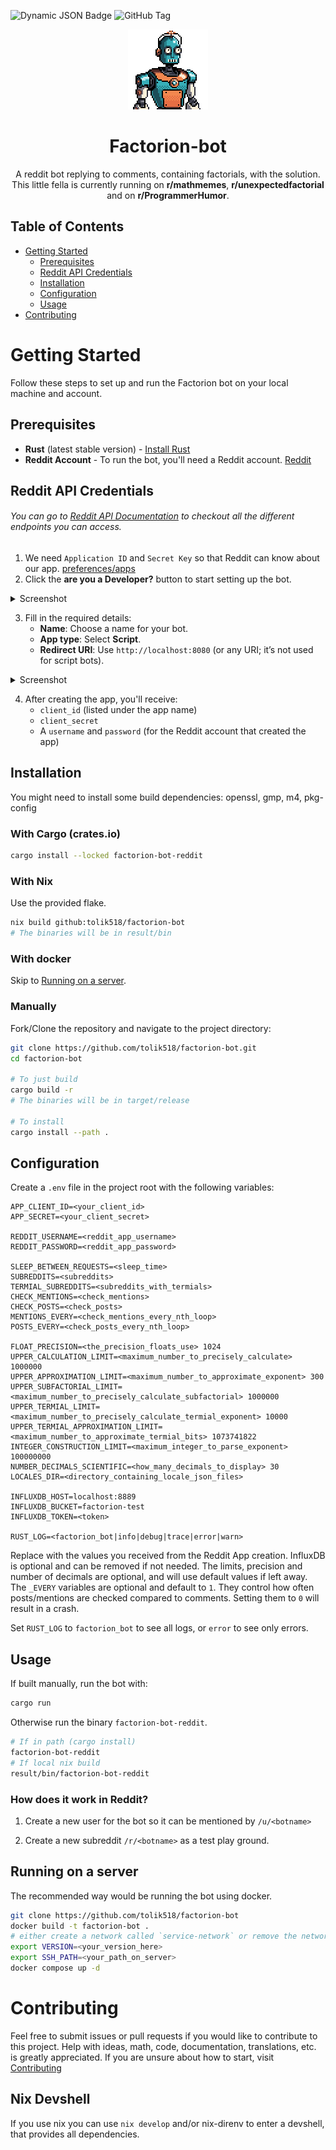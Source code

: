 ![Dynamic JSON Badge](https://img.shields.io/badge/dynamic/json?url=https%3A%2F%2Fapi.github.com%2Frepos%2Ftolik518%2Ffactorion-bot%2Fdeployments%3Fper_page%3D1&query=%24.0.ref&label=Deployed%20version&prefix=v) ![GitHub Tag](https://img.shields.io/github/v/tag/tolik518/factorion-bot?label=Current%20version)

<p align="center">
    <img alt="Factorion-Logo which looks like a robot from futurama" src=".github/image_pixelart_transparent.png" width="128px">
</p>

<h1 align="center"> Factorion-bot </h1>

<p align="center"> 
A reddit bot replying to comments, containing factorials, with the solution.  
This little fella is currently running on <b>r/mathmemes</b>, <b>r/unexpectedfactorial</b> and on <b>r/ProgrammerHumor</b>. 
</p>

## Table of Contents

- [Getting Started](#getting-started)
  - [Prerequisites](#prerequisites)
  - [Reddit API Credentials](#reddit-api-credentials)
  - [Installation](#installation)
  - [Configuration](#configuration)
  - [Usage](#usage)
- [Contributing](#contributing)

# Getting Started

Follow these steps to set up and run the Factorion bot on your local machine and account.

## Prerequisites
- **Rust** (latest stable version) - [Install Rust](https://www.rust-lang.org/tools/install)
- **Reddit Account** - To run the bot, you'll need a Reddit account. [Reddit](https://www.reddit.com/)
  
## Reddit API Credentials
###### You can go to [Reddit API Documentation](https://www.reddit.com/dev/api) to checkout all the different endpoints you can access. 
1. We need `Application ID` and `Secret Key` so that Reddit can know about our app. [preferences/apps](https://www.reddit.com/prefs/apps)
2. Click the <b>are you a Developer?</b> button to start setting up the bot.

<details>
<summary>Screenshot</summary>
<img src="https://github.com/user-attachments/assets/140056ac-91ce-4178-8703-19451357adce" \>
</details>

3. Fill in the required details:
   - **Name**: Choose a name for your bot.
   - **App type**: Select **Script**.
   - **Redirect URI**: Use `http://localhost:8080` (or any URI; it’s not used for script bots).
     
<details>
<summary>Screenshot</summary>
    <img src="https://github.com/user-attachments/assets/2450994a-14cf-4f46-9f71-518ceb0c59f5" \>
</details>

4. After creating the app, you'll receive:
   - `client_id` (listed under the app name)
   - `client_secret`
   - A `username` and `password` (for the Reddit account that created the app)


## Installation
You might need to install some build dependencies: openssl, gmp, m4, pkg-config
### With Cargo (crates.io)
```bash
cargo install --locked factorion-bot-reddit
```
### With Nix
Use the provided flake.
```bash
nix build github:tolik518/factorion-bot
# The binaries will be in result/bin
```
### With docker
Skip to [Running on a server](#running-on-a-server).
### Manually
Fork/Clone the repository and navigate to the project directory:

```bash
git clone https://github.com/tolik518/factorion-bot.git
cd factorion-bot

# To just build
cargo build -r
# The binaries will be in target/release

# To install
cargo install --path .
```

## Configuration

Create a `.env` file in the project root with the following variables:

```env
APP_CLIENT_ID=<your_client_id>
APP_SECRET=<your_client_secret>

REDDIT_USERNAME=<reddit_app_username>
REDDIT_PASSWORD=<reddit_app_password>

SLEEP_BETWEEN_REQUESTS=<sleep_time>
SUBREDDITS=<subreddits>
TERMIAL_SUBREDDITS=<subreddits_with_termials>
CHECK_MENTIONS=<check_mentions>
CHECK_POSTS=<check_posts>
MENTIONS_EVERY=<check_mentions_every_nth_loop>
POSTS_EVERY=<check_posts_every_nth_loop>

FLOAT_PRECISION=<the_precision_floats_use> 1024
UPPER_CALCULATION_LIMIT=<maximum_number_to_precisely_calculate> 1000000
UPPER_APPROXIMATION_LIMIT=<maximum_number_to_approximate_exponent> 300
UPPER_SUBFACTORIAL_LIMIT=<maximum_number_to_precisely_calculate_subfactorial> 1000000
UPPER_TERMIAL_LIMIT=<maximum_number_to_precisely_calculate_termial_exponent> 10000
UPPER_TERMIAL_APPROXIMATION_LIMIT=<maximum_number_to_approximate_termial_bits> 1073741822
INTEGER_CONSTRUCTION_LIMIT=<maximum_integer_to_parse_exponent> 100000000
NUMBER_DECIMALS_SCIENTIFIC=<how_many_decimals_to_display> 30
LOCALES_DIR=<directory_containing_locale_json_files>

INFLUXDB_HOST=localhost:8889
INFLUXDB_BUCKET=factorion-test
INFLUXDB_TOKEN=<token>

RUST_LOG=<factorion_bot|info|debug|trace|error|warn>
```

Replace with the values you received from the Reddit App creation.
InfluxDB is optional and can be removed if not needed.
The limits, precision and number of decimals are optional, and will use default values if left away.
The `_EVERY` variables are optional and default to `1`.
They control how often posts/mentions are checked compared to comments.
Setting them to `0` will result in a crash.

Set `RUST_LOG` to `factorion_bot` to see all logs, or `error` to see only errors.

## Usage

If built manually, run the bot with:

```bash
cargo run
```

Otherwise run the binary `factorion-bot-reddit`.
```bash
# If in path (cargo install)
factorion-bot-reddit
# If local nix build
result/bin/factorion-bot-reddit
```
### How does it work in Reddit?
1. Create a new user for the bot so it can be mentioned by `/u/<botname>`

2. Create a new subreddit `/r/<botname>` as a test play ground.

## Running on a server
The recommended way would be running the bot using docker.

```bash
git clone https://github.com/tolik518/factorion-bot
docker build -t factorion-bot .
# either create a network called `service-network` or remove the network if not needed
export VERSION=<your_version_here>
export SSH_PATH=<your_path_on_server>
docker compose up -d
```


# Contributing

Feel free to submit issues or pull requests if you would like to contribute to this project.
Help with ideas, math, code, documentation, translations, etc. is greatly appreciated.
If you are unsure about how to start, visit [Contributing](CONTRIBUTING.md)

## Nix Devshell
If you use nix you can use `nix develop` and/or nix-direnv to enter a devshell, that provides all dependencies.
